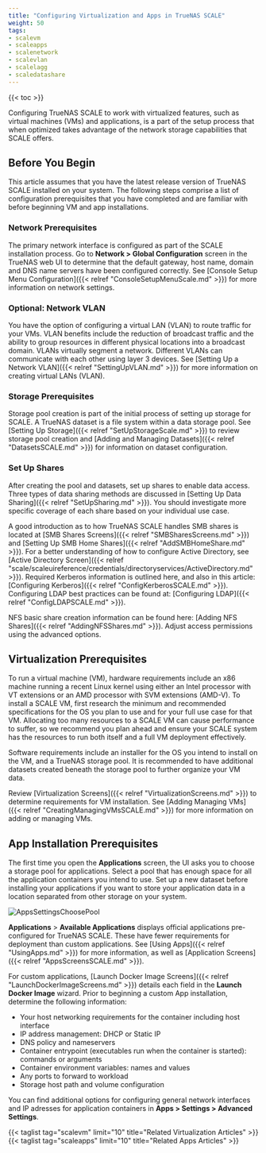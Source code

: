 ```yaml
---
title: "Configuring Virtualization and Apps in TrueNAS SCALE"
weight: 50
tags:
- scalevm
- scaleapps
- scalenetwork
- scalevlan
- scalelagg
- scaledatashare
---
```


{{< toc >}}

Configuring TrueNAS SCALE to work with virtualized features, such as virtual machines (VMs) and applications, is a part of the setup process that when optimized takes advantage of the network storage capabilities that SCALE offers. 

## Before You Begin

This article assumes that you have the latest release version of TrueNAS SCALE installed on your system. The following steps comprise a list of configuration prerequisites that you have completed and are familiar with before beginning VM and app installations.

### Network Prerequisites

The primary network interface is configured as part of the SCALE installation process. Go to **Network > Global Configuration** screen in the TrueNAS web UI to determine that the default gateway, host name, domain and DNS name servers have been configured correctly. See [Console Setup Menu Configuration]({{< relref "ConsoleSetupMenuScale.md" >}}) for more information on network settings.

### Optional: Network VLAN 

You have the option of configuring a virtual LAN (VLAN) to route traffic for your VMs. VLAN benefits include the reduction of broadcast traffic and the ability to group resources in different physical locations into a broadcast domain. VLANs virtually segment a network. Different VLANs can communicate with each other using layer 3 devices. See [Setting Up a Network VLAN]({{< relref "SettingUpVLAN.md" >}}) for more information on creating virtual LANs (VLAN).

### Storage Prerequisites

Storage pool creation is part of the initial process of setting up storage for SCALE. A TrueNAS dataset is a file system within a data storage pool. See [Setting Up Storage]({{< relref "SetUpStorageScale.md" >}}) to review storage pool creation and [Adding and Managing Datasets]({{< relref "DatasetsSCALE.md" >}}) for information on dataset configuration. 

### Set Up Shares

After creating the pool and datasets, set up shares to enable data access. Three types of data sharing methods are discussed in 
[Setting Up Data Sharing]({{< relref "SetUpSharing.md" >}}). You should investigate more specific coverage of each share based on your individual use case. 

A good introduction as to how TrueNAS SCALE handles SMB shares is located at [SMB Shares Screens]({{< relref "SMBSharesScreens.md" >}}) and [Setting Up SMB Home Shares]({{< relref "AddSMBHomeShare.md" >}}). For a better understanding of how to configure Active Directory, see [Active Directory Screen]({{< relref "scale/scaleuireference/credentials/directoryservices/ActiveDirectory.md" >}}). Required Kerberos information is outlined here, and also in this article: [Configuring Kerberos]({{< relref "ConfigKerberosSCALE.md" >}}). Configuring LDAP best practices can be found at: [Configuring LDAP]({{< relref "ConfigLDAPSCALE.md" >}}).

NFS basic share creation information can be found here: [Adding NFS Shares]({{< relref "AddingNFSShares.md" >}}). Adjust access permissions using the advanced options. 

## Virtualization Prerequisites

To run a virtual machine (VM), hardware requirements include an x86 machine running a recent Linux kernel using either an Intel processor with VT extensions or an AMD processor with SVM extensions (AMD-V). 
To install a SCALE VM, first research the minimum and recommended specifications for the OS you plan to use and for your full use case for that VM. 
Allocating too many resources to a SCALE VM can cause performance to suffer, so we recommend you plan ahead and ensure your SCALE system has the resources to run both itself and a full VM deployment effectively.

Software requirements include an installer for the OS you intend to install on the VM, and a TrueNAS storage pool. It is recommended to have additional datasets created beneath the storage pool to further organize your VM data.

Review [Virtualization Screens]({{< relref "VirtualizationScreens.md" >}}) to determine requirements for VM installation. See [Adding Managing VMs]({{< relref "CreatingManagingVMsSCALE.md" >}}) for more information on adding or managing VMs.

## App Installation Prerequisites

The first time you open the **Applications** screen, the UI asks you to choose a storage pool for applications. Select a pool that has enough space for all the application containers you intend to use. Set up a new dataset before installing your applications if you want to store your application data in a location separated from other storage on your system.

![AppsSettingsChoosePool](/images/SCALE/22.02/AppsSettingsChoosePool.png "Choosing a Pool for Apps")

**Applications** > **Available Applications** displays official applications pre-configured for TrueNAS SCALE. These have fewer requirements for deployment than custom applications. See [Using Apps]({{< relref "UsingApps.md" >}}) for more information, as well as [Application Screens]({{< relref "AppsScreensSCALE.md" >}}).

For custom applications, [Launch Docker Image Screens]({{< relref "LaunchDockerImageScreens.md" >}}) details each field in the **Launch Docker Image** wizard. Prior to beginning a custom App installation, determine the following information:

* Your host networking requirements for the container including host interface
* IP address management: DHCP or Static IP
* DNS policy and nameservers
* Container entrypoint (executables run when the container is started): commands or arguments
* Container environment variables:  names and values
* Any ports to forward to workload
* Storage host path and volume configuration

You can find additional options for configuring general network interfaces and IP adresses for application containers in **Apps > Settings > Advanced Settings**.

{{< taglist tag="scalevm" limit="10" title="Related Virtualization Articles" >}}
{{< taglist tag="scaleapps" limit="10" title="Related Apps Articles" >}}
